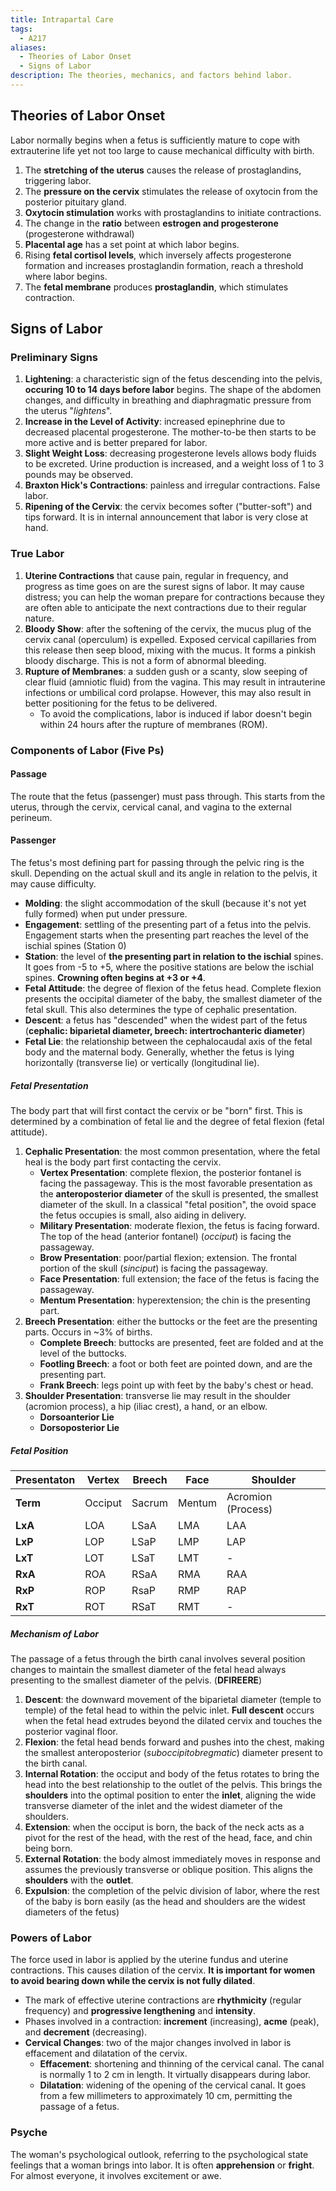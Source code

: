 ```yaml
---
title: Intrapartal Care
tags:
  - A217
aliases:
  - Theories of Labor Onset
  - Signs of Labor
description: The theories, mechanics, and factors behind labor.
---
```

## Theories of Labor Onset
Labor normally begins when a fetus is sufficiently mature to cope with extrauterine life yet not too large to cause mechanical difficulty with birth.
1. The **stretching of the uterus** causes the release of prostaglandins, triggering labor.
2. The **pressure on the cervix** stimulates the release of oxytocin from the posterior pituitary gland.
3. **Oxytocin stimulation** works with prostaglandins to initiate contractions.
4. The change in the **ratio** between **estrogen and progesterone** (progesterone withdrawal)
5. **Placental age** has a set point at which labor begins.
6. Rising **fetal cortisol levels**, which inversely affects progesterone formation and increases prostaglandin formation, reach a threshold where labor begins.
7. The **fetal membrane** produces **prostaglandin**, which stimulates contraction.
## Signs of Labor
### Preliminary Signs
1. **Lightening**: a characteristic sign of the fetus descending into the pelvis, **occuring 10 to 14 days before labor** begins. The shape of the abdomen changes, and difficulty in breathing and diaphragmatic pressure from the uterus "*lightens*".
2. **Increase in the Level of Activity**: increased epinephrine due to decreased placental progesterone. The mother-to-be then starts to be more active and is better prepared for labor.
3. **Slight Weight Loss**: decreasing progesterone levels allows body fluids to be excreted. Urine production is increased, and a weight loss of 1 to 3 pounds may be observed.
4. **Braxton Hick's Contractions**: painless and irregular contractions. False labor.
5. **Ripening of the Cervix**: the cervix becomes softer ("butter-soft") and tips forward. It is in internal announcement that labor is very close at hand.
### True Labor
1. **Uterine Contractions** that cause pain, regular in frequency, and progress as time goes on are the surest signs of labor. It may cause distress; you can help the woman prepare for contractions because they are often able to anticipate the next contractions due to their regular nature.
2. **Bloody Show**: after the softening of the cervix, the mucus plug of the cervix canal (operculum) is expelled. Exposed cervical capillaries from this release then seep blood, mixing with the mucus. It forms a pinkish bloody discharge. This is not a form of abnormal bleeding.
3. **Rupture of Membranes**: a sudden gush or a scanty, slow seeping of clear fluid (amniotic fluid) from the vagina. This may result in intrauterine infections or umbilical cord prolapse. However, this may also result in better positioning for the fetus to be delivered.
	- To avoid the complications, labor is induced if labor doesn't begin within 24 hours after the rupture of membranes (ROM).
### Components of Labor (Five Ps)
#### Passage
The route that the fetus (passenger) must pass through. This starts from the uterus, through the cervix, cervical canal, and vagina to the external perineum.
#### Passenger
The fetus's most defining part for passing through the pelvic ring is the skull. Depending on the actual skull and its angle in relation to the pelvis, it may cause difficulty.
- **Molding**: the slight accommodation of the skull (because it's not yet fully formed) when put under pressure.
- **Engagement**: settling of the presenting part of a fetus into the pelvis. Engagement starts when the presenting part reaches the level of the ischial spines (Station 0)
- **Station**: the level of **the presenting part in relation to the ischial** spines. It goes from -5 to +5, where the positive stations are below the ischial spines. **Crowning often begins at +3 or +4**.
- **Fetal Attitude**: the degree of flexion of the fetus head. Complete flexion presents the occipital diameter of the baby, the smallest diameter of the fetal skull. This also determines the type of cephalic presentation.
- **Descent**: a fetus has "descended" when the widest part of the fetus (**cephalic: biparietal diameter, breech: intertrochanteric diameter**)
- **Fetal Lie**: the relationship between the cephalocaudal axis of the fetal body and the maternal body. Generally, whether the fetus is lying horizontally (transverse lie) or vertically (longitudinal lie).
##### Fetal Presentation
The body part that will first contact the cervix or be "born" first. This is determined by a combination of fetal lie and the degree of fetal flexion (fetal attitude).
1. **Cephalic Presentation**: the most common presentation, where the fetal heal is the body part first contacting the cervix.
	- **Vertex Presentation**: complete flexion, the posterior fontanel is facing the passageway. This is the most favorable presentation as the **anteroposterior diameter** of the skull is presented, the smallest diameter of the skull. In a classical "fetal position", the ovoid space the fetus occupies is small, also aiding in delivery.
	- **Military Presentation**: moderate flexion, the fetus is facing forward. The top of the head (anterior fontanel) (*occiput*) is facing the passageway.
	- **Brow Presentation**: poor/partial flexion; extension. The frontal portion of the skull (*sinciput*) is facing the passageway.
	- **Face Presentation**: full extension; the face of the fetus is facing the passageway.
	- **Mentum Presentation**: hyperextension; the chin is the presenting part.
2. **Breech Presentation**: either the buttocks or the feet are the presenting parts. Occurs in ~3% of births.
	- **Complete Breech**: buttocks are presented, feet are folded and at the level of the buttocks.
	- **Footling Breech**: a foot or both feet are pointed down, and are the presenting part.
	- **Frank Breech**: legs point up with feet by the baby's chest or head.
3. **Shoulder Presentation**: transverse lie may result in the shoulder (acromion process), a hip (iliac crest), a hand, or an elbow.
	- **Dorsoanterior Lie**
	- **Dorsoposterior Lie**
##### Fetal Position
|**Presentaton**|Vertex|Breech|Face|Shoulder|
|-|-|-|-|-|
|**Term**|Occiput|Sacrum|Mentum|Acromion (Process)|
|**LxA**|LOA|LSaA|LMA|LAA|
|**LxP**|LOP|LSaP|LMP|LAP|
|**LxT**|LOT|LSaT|LMT|-|
|**RxA**|ROA|RSaA|RMA|RAA|
|**RxP**|ROP|RsaP|RMP|RAP|
|**RxT**|ROT|RSaT|RMT|-|
##### Mechanism of Labor
The passage of a fetus through the birth canal involves several position changes to maintain the smallest diameter of the fetal head always presenting to the smallest diameter of the pelvis. (**DFIREERE**)
1. **Descent**: the downward movement of the biparietal diameter (temple to temple) of the fetal head to within the pelvic inlet. **Full descent** occurs when the fetal head extrudes beyond the dilated cervix and touches the posterior vaginal floor.
2. **Flexion**: the fetal head bends forward and pushes into the chest, making the smallest anteroposterior (*suboccipitobregmatic*) diameter present to the birth canal.
3. **Internal Rotation**: the occiput and body of the fetus rotates to bring the head into the best relationship to the outlet of the pelvis. This brings the **shoulders** into the optimal position to enter the **inlet**, aligning the wide transverse diameter of the inlet and the widest diameter of the shoulders.
4. **Extension**: when the occiput is born, the back of the neck acts as a pivot for the rest of the head, with the rest of the head, face, and chin being born.
5. **External Rotation**: the body almost immediately moves in response and assumes the previously transverse or oblique position. This aligns the **shoulders** with the **outlet**.
6. **Expulsion**: the completion of the pelvic division of labor, where the rest of the baby is born easily (as the head and shoulders are the widest diameters of the fetus)
### Powers of Labor
The force used in labor is applied by the uterine fundus and uterine contractions. This causes dilation of the cervix. **It is important for women to avoid bearing down while the cervix is not fully dilated**.
- The mark of effective uterine contractions are **rhythmicity** (regular frequency) and **progressive lengthening** and **intensity**.
- Phases involved in a contraction: **increment** (increasing), **acme** (peak), and **decrement** (decreasing).
- **Cervical Changes**: two of the major changes involved in labor is effacement and dilatation of the cervix.
	- **Effacement**: shortening and thinning of the cervical canal. The canal is normally 1 to 2 cm in length. It virtually disappears during labor.
	- **Dilatation**: widening of the opening of the cervical canal. It goes from a few millimeters to approximately 10 cm, permitting the passage of a fetus.
### Psyche
The woman's psychological outlook, referring to the psychological state feelings that a woman brings into labor. It is often **apprehension** or **fright**. For almost everyone, it involves excitement or awe.